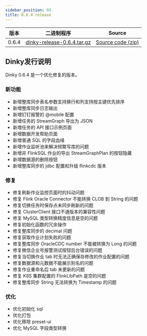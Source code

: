 ```yaml
---
sidebar_position: 93
title: 0.6.4 release
---
```




| 版本    | 二进制程序                                                                                                                | Source                                                                               |
|-------|----------------------------------------------------------------------------------------------------------------------|--------------------------------------------------------------------------------------|
| 0.6.4 | [dinky-release-0.6.4.tar.gz](https://github.com/DataLinkDC/dinky/releases/download/0.6.4/dinky-release-0.6.4.tar.gz) | [Source code (zip)](https://github.com/DataLinkDC/dinky/archive/refs/tags/0.6.4.zip) |


## Dinky发行说明

Dinky 0.6.4 是一个优化修复的版本。

### 新功能

- 新增整库同步表名参数支持换行和列支持按主键优先排序
- 新增整库同步日志输出
- 新增钉钉报警的 @mobile 配置
- 新增任务的 StreamGraph 导出为 JSON
- 新增任务的 API 接口示例页面
- 新增数据开发帮助页面
- 新增普通 SQL 的字段血缘
- 新增作业监听池来解决频繁写库的问题
- 新增非 FlinkSQL 作业的导出 StreamGraphPlan 的按钮隐藏
- 新增数据源的删除按钮
- 新增整库同步的 jdbc 配置和升级 flinkcdc 版本

### 修复

- 修复刷新作业监控页面时的抖动问题
- 修复 Flink Oracle Connector 不能转换 CLOB 到 String 的问题
- 修复切换任务时保存点未同步刷新的问题
- 修复 ClusterClient 接口不通版本的兼容性问题
- 修复 MySQL 类型转换精度信息是空的问题
- 修复初始化函数的冗余操作
- 修复整库同步的 decimal 问题
- 修复获取作业计划失败的问题
- 修复整库同步 OracleCDC number 不能被转换为 Long 的问题
- 修复微信企业号报警测试按钮后台错误的问题
- 修复当切换作业 tab 时无法正确保存修改的作业配置的问题
- 修复数据源和元数据不能展示别名的问题
- 修复作业重命名后 tab 未更新的问题
- 修复 K8S 集群配置的 FlinkLibPath 是空的问题
- 修复整库同步 String 无法转换为 Timestamp 的问题

### 优化

- 优化初始化 sql
- 优化打包
- 优化移除 preset-ui
- 优化 MySQL 字段类型转换